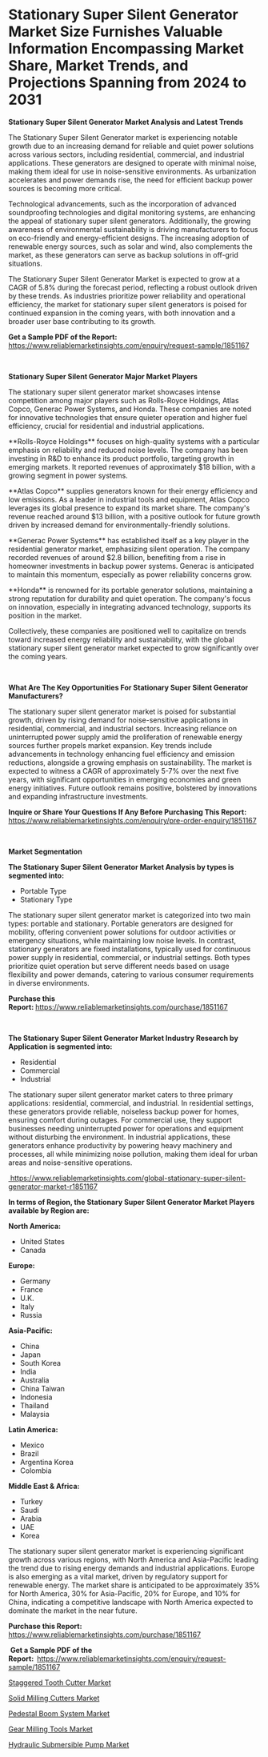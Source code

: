 <p><h1>Stationary Super Silent Generator Market Size Furnishes Valuable Information Encompassing Market Share, Market Trends, and Projections Spanning from 2024 to 2031</h1></p><p><strong>Stationary Super Silent Generator Market Analysis and Latest Trends</strong></p>
<p><p>The Stationary Super Silent Generator market is experiencing notable growth due to an increasing demand for reliable and quiet power solutions across various sectors, including residential, commercial, and industrial applications. These generators are designed to operate with minimal noise, making them ideal for use in noise-sensitive environments. As urbanization accelerates and power demands rise, the need for efficient backup power sources is becoming more critical.</p><p>Technological advancements, such as the incorporation of advanced soundproofing technologies and digital monitoring systems, are enhancing the appeal of stationary super silent generators. Additionally, the growing awareness of environmental sustainability is driving manufacturers to focus on eco-friendly and energy-efficient designs. The increasing adoption of renewable energy sources, such as solar and wind, also complements the market, as these generators can serve as backup solutions in off-grid situations.</p><p>The Stationary Super Silent Generator Market is expected to grow at a CAGR of 5.8% during the forecast period, reflecting a robust outlook driven by these trends. As industries prioritize power reliability and operational efficiency, the market for stationary super silent generators is poised for continued expansion in the coming years, with both innovation and a broader user base contributing to its growth.</p></p>
<p><strong>Get a Sample PDF of the Report:&nbsp;</strong> <a href="https://www.reliablemarketinsights.com/enquiry/request-sample/1851167?utm_campaign=1763&utm_medium=2&utm_source=Github&utm_content=ia&utm_term=19102024&utm_id=stationary-super-silent-generator">https://www.reliablemarketinsights.com/enquiry/request-sample/1851167</a></p>
<p>&nbsp;</p>
<p><strong>Stationary Super Silent Generator Major Market Players</strong></p>
<p><p>The stationary super silent generator market showcases intense competition among major players such as Rolls-Royce Holdings, Atlas Copco, Generac Power Systems, and Honda. These companies are noted for innovative technologies that ensure quieter operation and higher fuel efficiency, crucial for residential and industrial applications.</p><p>**Rolls-Royce Holdings** focuses on high-quality systems with a particular emphasis on reliability and reduced noise levels. The company has been investing in R&D to enhance its product portfolio, targeting growth in emerging markets. It reported revenues of approximately $18 billion, with a growing segment in power systems.</p><p>**Atlas Copco** supplies generators known for their energy efficiency and low emissions. As a leader in industrial tools and equipment, Atlas Copco leverages its global presence to expand its market share. The company's revenue reached around $13 billion, with a positive outlook for future growth driven by increased demand for environmentally-friendly solutions.</p><p>**Generac Power Systems** has established itself as a key player in the residential generator market, emphasizing silent operation. The company recorded revenues of around $2.8 billion, benefiting from a rise in homeowner investments in backup power systems. Generac is anticipated to maintain this momentum, especially as power reliability concerns grow.</p><p>**Honda** is renowned for its portable generator solutions, maintaining a strong reputation for durability and quiet operation. The company's focus on innovation, especially in integrating advanced technology, supports its position in the market.</p><p>Collectively, these companies are positioned well to capitalize on trends toward increased energy reliability and sustainability, with the global stationary super silent generator market expected to grow significantly over the coming years.</p></p>
<p>&nbsp;</p>
<p><strong>What Are The Key Opportunities For Stationary Super Silent Generator Manufacturers?</strong></p>
<p><p>The stationary super silent generator market is poised for substantial growth, driven by rising demand for noise-sensitive applications in residential, commercial, and industrial sectors. Increasing reliance on uninterrupted power supply amid the proliferation of renewable energy sources further propels market expansion. Key trends include advancements in technology enhancing fuel efficiency and emission reductions, alongside a growing emphasis on sustainability. The market is expected to witness a CAGR of approximately 5-7% over the next five years, with significant opportunities in emerging economies and green energy initiatives. Future outlook remains positive, bolstered by innovations and expanding infrastructure investments.</p></p>
<p><strong>Inquire or Share Your Questions If Any Before Purchasing This Report:</strong> <a href="https://www.reliablemarketinsights.com/enquiry/pre-order-enquiry/1851167?utm_campaign=1763&utm_medium=2&utm_source=Github&utm_content=ia&utm_term=19102024&utm_id=stationary-super-silent-generator">https://www.reliablemarketinsights.com/enquiry/pre-order-enquiry/1851167</a></p>
<p>&nbsp;</p>
<p><strong>Market Segmentation</strong></p>
<p><strong>The Stationary Super Silent Generator Market Analysis by types is segmented into:</strong></p>
<p><ul><li>Portable Type</li><li>Stationary Type</li></ul></p>
<p><p>The stationary super silent generator market is categorized into two main types: portable and stationary. Portable generators are designed for mobility, offering convenient power solutions for outdoor activities or emergency situations, while maintaining low noise levels. In contrast, stationary generators are fixed installations, typically used for continuous power supply in residential, commercial, or industrial settings. Both types prioritize quiet operation but serve different needs based on usage flexibility and power demands, catering to various consumer requirements in diverse environments.</p></p>
<p><strong>Purchase this Report:&nbsp;</strong><a href="https://www.reliablemarketinsights.com/purchase/1851167?utm_campaign=1763&utm_medium=2&utm_source=Github&utm_content=ia&utm_term=19102024&utm_id=stationary-super-silent-generator">https://www.reliablemarketinsights.com/purchase/1851167</a></p>
<p>&nbsp;</p>
<p><strong>The Stationary Super Silent Generator Market Industry Research by Application is segmented into:</strong></p>
<p><ul><li>Residential</li><li>Commercial</li><li>Industrial</li></ul></p>
<p><p>The stationary super silent generator market caters to three primary applications: residential, commercial, and industrial. In residential settings, these generators provide reliable, noiseless backup power for homes, ensuring comfort during outages. For commercial use, they support businesses needing uninterrupted power for operations and equipment without disturbing the environment. In industrial applications, these generators enhance productivity by powering heavy machinery and processes, all while minimizing noise pollution, making them ideal for urban areas and noise-sensitive operations.</p></p>
<p><a href="https://www.reliablemarketinsights.com/global-stationary-super-silent-generator-market-r1851167?utm_campaign=1763&utm_medium=2&utm_source=Github&utm_content=ia&utm_term=19102024&utm_id=stationary-super-silent-generator">&nbsp;https://www.reliablemarketinsights.com/global-stationary-super-silent-generator-market-r1851167</a></p>
<p><strong>In terms of Region, the Stationary Super Silent Generator Market Players available by Region are:</strong></p>
<p>
    <p> <strong> North America: </strong>
        <ul>
            <li>United States</li>
            <li>Canada</li>
        </ul>
        </p> 
    <p> <strong> Europe: </strong>
        <ul>
            <li>Germany</li>
            <li>France</li>
            <li>U.K.</li>
            <li>Italy</li>
            <li>Russia</li>
        </ul>
        </p> 
    <p> <strong> Asia-Pacific: </strong>
        <ul>
            <li>China</li>
            <li>Japan</li>
            <li>South Korea</li>
            <li>India</li>
            <li>Australia</li>
            <li>China Taiwan</li>
            <li>Indonesia</li>
            <li>Thailand</li>
            <li>Malaysia</li>
        </ul>
        </p> 
    <p> <strong> Latin America: </strong>
        <ul>
            <li>Mexico</li>
            <li>Brazil</li>
            <li>Argentina Korea</li>
            <li>Colombia</li>
        </ul>
        </p> 
    <p> <strong> Middle East & Africa: </strong>
        <ul>
            <li>Turkey</li>
            <li>Saudi</li>
            <li>Arabia</li>
            <li>UAE</li>
            <li>Korea</li>
        </ul>
    </p>
    </p>
<p><p>The stationary super silent generator market is experiencing significant growth across various regions, with North America and Asia-Pacific leading the trend due to rising energy demands and industrial applications. Europe is also emerging as a vital market, driven by regulatory support for renewable energy. The market share is anticipated to be approximately 35% for North America, 30% for Asia-Pacific, 20% for Europe, and 10% for China, indicating a competitive landscape with North America expected to dominate the market in the near future.</p></p>
<p><strong>Purchase this Report: </strong><a href="https://www.reliablemarketinsights.com/purchase/1851167?utm_campaign=1763&utm_medium=2&utm_source=Github&utm_content=ia&utm_term=19102024&utm_id=stationary-super-silent-generator">https://www.reliablemarketinsights.com/purchase/1851167</a></p>
<p>&nbsp;<strong>Get a Sample PDF of the Report:&nbsp;&nbsp;</strong><a href="https://www.reliablemarketinsights.com/enquiry/request-sample/1851167?utm_campaign=1763&utm_medium=2&utm_source=Github&utm_content=ia&utm_term=19102024&utm_id=stationary-super-silent-generator">https://www.reliablemarketinsights.com/enquiry/request-sample/1851167</a></p>
<p><strong></strong></p>
<p><p><a href="https://www.linkedin.com/pulse/staggered-tooth-cutter-market-size-share-analysis-growth-kbodf?utm_campaign=1763&utm_medium=2&utm_source=Github&utm_content=ia&utm_term=19102024&utm_id=stationary-super-silent-generator">Staggered Tooth Cutter Market</a></p><p><a href="https://www.linkedin.com/pulse/global-solid-milling-cutters-market-size-trends-analysis-regional-qjonf?utm_campaign=1763&utm_medium=2&utm_source=Github&utm_content=ia&utm_term=19102024&utm_id=stationary-super-silent-generator">Solid Milling Cutters Market</a></p><p><a href="https://www.linkedin.com/pulse/in-depth-analysis-global-pedestal-boom-system-market-scope-obyuf?utm_campaign=1763&utm_medium=2&utm_source=Github&utm_content=ia&utm_term=19102024&utm_id=stationary-super-silent-generator">Pedestal Boom System Market</a></p><p><a href="https://www.linkedin.com/pulse/global-gear-milling-tools-market-landscape-future-trends-strategic-kqadf?utm_campaign=1763&utm_medium=2&utm_source=Github&utm_content=ia&utm_term=19102024&utm_id=stationary-super-silent-generator">Gear Milling Tools Market</a></p><p><a href="https://www.linkedin.com/pulse/hydraulic-submersible-pump-market-consolidation-impact-structure-jdlef?utm_campaign=1763&utm_medium=2&utm_source=Github&utm_content=ia&utm_term=19102024&utm_id=stationary-super-silent-generator">Hydraulic Submersible Pump Market</a></p></p>